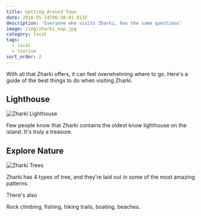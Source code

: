 ```yaml
---
title: Getting Around Town
date: 2018-05-14T06:38:01.013Z
description: 'Everyone who visits Zharki, has the same questions'
image: /img/zharki_map.jpg
category: local
tags:
  - local
  - tourism
sort_order: 2
---
```

With all that Zharki offers, it can feel overwhelming where to go. Here's a guide of the best things to do when visiting Zharki.



## Lighthouse

![Zharki Lighthouse](/img/lighthouse1.jpg)

Few people know that Zharki contains the oldest know lighthouse on the island. It's truly a treasure.



## Explore Nature

![Zharki Trees](/img/trees1.jpg)

Zharki has 4 types of tree, and they're laid out in some of the most amazing patterns.





There's also

Rock climbing, fishing, hiking trails, boating, beaches.
